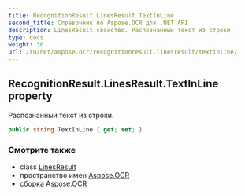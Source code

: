 ```yaml
---
title: RecognitionResult.LinesResult.TextInLine
second_title: Справочник по Aspose.OCR для .NET API
description: LinesResult свойство. Распознанный текст из строки.
type: docs
weight: 30
url: /ru/net/aspose.ocr/recognitionresult.linesresult/textinline/
---
```

## RecognitionResult.LinesResult.TextInLine property

Распознанный текст из строки.

```csharp
public string TextInLine { get; set; }
```

### Смотрите также

* class [LinesResult](../)
* пространство имен [Aspose.OCR](../../recognitionresult.linesresult/)
* сборка [Aspose.OCR](../../../)


